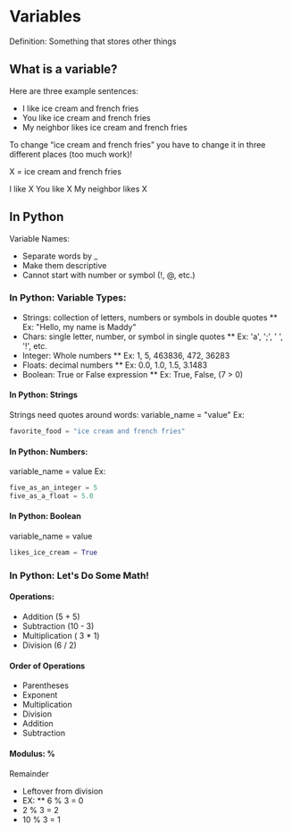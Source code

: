 # Variables
Definition: Something that stores other things
## What is a variable? 
Here are three example sentences: 

* I like ice cream and french fries
* You like ice cream and french fries
* My neighbor likes ice cream and french fries

To change “ice cream and french fries” you have to change it in three different places (too much work)!

X = ice cream and french fries

I like X
You like X
My neighbor likes X

## In Python
Variable Names:
* Separate words by _
* Make them descriptive
* Cannot start with number or symbol (!, @, etc.)

### In Python: Variable Types:
* Strings: collection of letters, numbers or symbols in double quotes
** Ex: "Hello, my name is Maddy"
* Chars: single letter, number, or symbol in single quotes
** Ex: 'a', ';', ' ', '!', etc.
* Integer: Whole numbers
** Ex: 1, 5, 463836, 472, 36283
* Floats: decimal numbers
** Ex: 0.0, 1.0, 1.5, 3.1483
* Boolean: True or False expression
** Ex: True, False, (7 > 0)

#### In Python: Strings
Strings need quotes around words:
variable_name = "value"
Ex:
```python
favorite_food = "ice cream and french fries"
```
#### In Python: Numbers:
variable_name = value
Ex:
```python
five_as_an_integer = 5
five_as_a_float = 5.0
```
#### In Python: Boolean
variable_name = value
```python
likes_ice_cream = True
```
### In Python: Let's Do Some Math!
#### Operations:
* Addition (5 \+ 5)
* Subtraction (10 \- 3)
* Multiplication ( 3 \* 1)
* Division (6 \/ 2)
#### Order of Operations
* Parentheses
* Exponent
* Multiplication
* Division
* Addition
* Subtraction
#### Modulus: %
Remainder
* Leftover from division
* EX:
** 6 % 3 = 0
* 2 % 3 = 2
* 10 % 3 = 1
